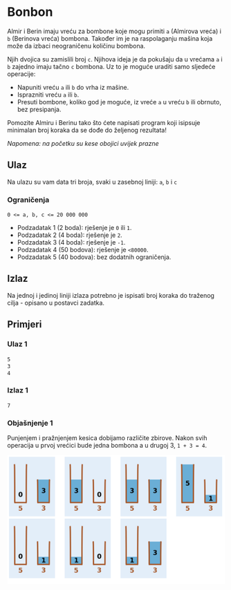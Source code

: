 # Bonbon
Almir i Berin imaju vreću za bombone koje mogu primiti `a` (Almirova vreća) i `b` (Berinova vreća) bombona. Također im je na raspolaganju mašina koja može da izbaci neograničenu količinu bombona.

Njih dvojica su zamislili broj `c`. Njihova ideja je da pokušaju da u vrećama `a` i `b` zajedno imaju tačno `c` bombona. Uz to je moguće uraditi samo sljedeće operacije:
- Napuniti vreću `a` ili `b` do vrha iz mašine.
- Isprazniti vreću `a` ili `b`.
- Presuti bombone, koliko god je moguće, iz vreće `a` u vreću `b` ili obrnuto, bez presipanja.

Pomozite Almiru i Berinu tako što ćete napisati program koji isipsuje minimalan broj koraka da se dođe do željenog rezultata!

*Napomena: na početku su kese obojici uvijek prazne*

## Ulaz
Na ulazu su vam data tri broja, svaki u zasebnoj liniji: `a`, `b` i `c`

### Ograničenja
```
0 <= a, b, c <= 20 000 000
```
- Podzadatak 1 (2 boda): rješenje je `0` ili `1`.
- Podzadatak 2 (4 boda): rješenje je `2`.
- Podzadatak 3 (4 boda): rješenje je `-1`.
- Podzadatak 4 (50 bodova): rješenje je `<80000`.
- Podzadatak 5 (40 bodova): bez dodatnih ograničenja.

## Izlaz
Na jednoj i jedinoj liniji izlaza potrebno je ispisati broj koraka do traženog cilja - opisano u postavci zadatka.

## Primjeri
### Ulaz 1
```
5
3
4
```
### Izlaz 1
```
7
```
### Objašnjenje 1
Punjenjem i pražnjenjem kesica dobijamo različite zbirove. Nakon svih operacija u prvoj vrećici bude jedna bombona a u drugoj 3, `1 + 3 = 4`.

![primjer](primjer.png)
